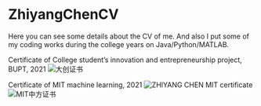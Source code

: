 # ZhiyangChenCV
Here you can see some details about the CV of me.
And also I put some of my coding works during the college years on Java/Python/MATLAB.

Certificate of College student’s innovation and entrepreneurship project, BUPT, 2021
![大创证书](https://user-images.githubusercontent.com/58174623/140874854-b5ef2415-a008-4037-b392-549b7edccead.jpg)

Certificate of MIT machine learning, 2021
![ZHIYANG CHEN MIT certificate](https://user-images.githubusercontent.com/58174623/140875210-e4b1b1a5-e767-49f1-a596-afbdc479d54e.png)
![MIT中方证书](https://user-images.githubusercontent.com/58174623/145193932-e3c81368-42d8-4445-8f41-dcd720b37ac4.jpg)
